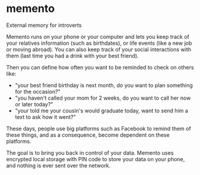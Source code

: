 # memento
External memory for introverts

Memento runs on your phone or your computer and lets you keep track of your
relatives information (such as birthdates), or life events (like a new job or moving abroad).
You can also keep track of your social interactions with them (last time you had a drink with your best friend).

Then you can define how often you want to be reminded to check on others like:
- "your best friend birthday is next month, do you want to plan something for the occasion?"
- "you haven't called your mom for 2 weeks, do you want to call her now or later today?"
- "your told me your cousin's would graduate today, want to send him a text to ask how it went?"

These days, people use big platforms such as Facebook to remind them of these things, and as a consequence,
become dependent on these platforms.

The goal is to bring you back in control of your data.
Memento uses encrypted local storage with PIN code to store your data on your phone, and nothing is ever sent over the network.
